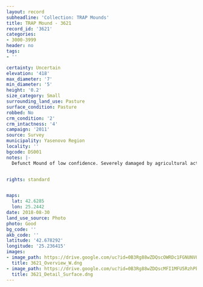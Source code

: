 ```yaml
---
layout: record
subheadline: 'Collection: TRAP Mounds'
title: TRAP Mound - 3621
record_id: '3621'
categories:
- 3000-3999
header: no
tags:
- ''

certainty: Uncertain
elevation: '418'
max_diameter: '7'
min_diameter: '5'
height: '0.2'
size_category: Small
surrounding_land_use: Pasture
surface_condition: Pasture
robbed: No
crm_condition: '2'
crm_intactness: '4'
campaign: '2011'
source: Survey
municipality: Yasenovo Region
locality: ''
bgcode: DS001
notes: |-
  Defunct Mound of low confidence. Severely damaged by agricultural activity.


rights: standard


maps:
  lat: 42.6285
  lon: 25.2442
date: 2018-08-30
land_use_source: Photo
photo: Good
bg_code: ''
akb_code: ''
latitude: '42.678292'
longitude: '25.236415'
images:
- image_path: https://drive.google.com/uc?id=0B3Rg88wZDQscOWRDc1FGNUNVOEU
  title: 3621_Overview_W.dng
- image_path: https://drive.google.com/uc?id=0B3Rg88wZDQscMFI1MFU5RzhPbGM
  title: 3621_Detail_Surface.dng
---
```


